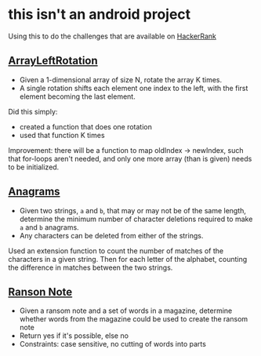 this isn't an android project
=============================

Using this to do the challenges that are available on [HackerRank](https://www.hackerrank.com/challenges/)

## [ArrayLeftRotation](https://www.hackerrank.com/challenges/ctci-array-left-rotation/problem)

- Given a 1-dimensional array of size N, rotate the array K times.
- A single rotation shifts each element one index to the left, with the first element becoming the last element.

Did this simply:

- created a function that does one rotation
- used that function K times

Improvement: there will be a function to map oldIndex -> newIndex, such that for-loops aren't needed, and only one more array (than is given) needs to be initialized.

## [Anagrams](https://www.hackerrank.com/challenges/ctci-making-anagrams/problem)

- Given two strings, `a` and `b`, that may or may not be of the same length, determine the minimum number of character deletions required to make `a` and `b` anagrams.
- Any characters can be deleted from either of the strings.

Used an extension function to count the number of matches of the characters in a given string. Then for each letter of the alphabet, counting the difference in matches between the two strings.

## [Ranson Note](https://www.hackerrank.com/challenges/ctci-ransom-note/problem)

- Given a ransom note and a set of words in a magazine, determine whether words from the magazine could be used to create the ransom note
- Return yes if it's possible, else no
- Constraints: case sensitive, no cutting of words into parts